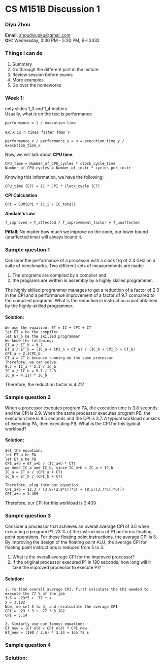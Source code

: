 # CS M151B Discussion 1

### Diyu Zhou
**Email**: zhoudiyupku@gmail.com  
**OH:** Wednesday, 3:30 PM - 5:30 PM, BH 2432  

### Things I can do
1. Summary
2. Go through the different part in the lecture
3. Review session before exams
4. More examples
5. Go over the homeworks

### Week 1: 
only slides 1_3 and 1_4 matters  
Usually, what is on the test is performance

```
performance = 1 / execution time
```  
ex. `X is n times faster than Y`  
```
performance_x / performance_y = n = execution_time_y / execution_time_x
```  
Now, we will talk about **CPU time**.  
```
CPU_time = Number_of_CPU_cycles * clock_cycle_time
Number_of_CPU_cycles = Number_of_instr * cycles_per_instr
```
Knowing this information, we have the following:  
```
CPU_time (ET) = IC * CPI * Clock_cycle (CT)
```   
**CPI Calculation**  
```
CPI = SUM(CPI * IC_i / IC_total)
```
**Amdahl's Law**  
```
T_improved = T_affected / T_improvement_factor + T_unaffected
```   
**Pitfall**: No matter how much we improve on the code, our lower bound (unaffected time) will always bound it.

### Sample question 1

Consider the performance of a processor with a clock frq of 2.4 GHz on a suite of benchmarks. Two different sets of measurements are made: 
1. The programs are compiled by a compiler and 
2. the programs are written in assembly by a highly skilled programmer.  

The highly skilled programmer manages to get a reduction of a factor of 2.3 in the CPI and a performance improvement of a factor of 9.7 compared to the compiled programs. What is the reduction in instruction count obtained by the highly-skilled programmer. 

#### Solution: 

```
We use the equation: ET = IC + CPI + CT
let ET_a be the compiler
let ET_b be the skilled programmer
We know the following:
ET_a / ET_b = 9.7
ET_a / ET_b = (IC_a + CPI_a + CT_a) / (IC_b + CPI_b + CT_b)
CPI_a = 2.3CPI_b
CT_a = CT_b because running on the same processor
Therefore, we can solve:
9.7 = IC_a * 2.3 / IC_b
IC_a / IC_b = 9.7 / 2.3 
IC_a = 4.217 * IC_b
```
Therefore, the reduction factor is 4.217

### Sample question 2

When a processor executes program PA, the execution time is 3.8 seconds and the CPI is 2.9. When the same processor executes program PB, the execution time is 8.5 seconds and the CPI is 3.7. A typical workload consists of executing PA, then executing PB. What is the CPI for this typical workload?

#### Solution:

```
Set the equation:
let ET_a be PA
let ET_a be PB
CPI_a+b = ET_a+b / (IC_a+b * CT)
we need IC_a and IC_b, since IC_a+b = IC_a + IC_b
IC_a = ET_a / (CPI_a + CT)
IC_b = ET_b / (CPI_b + CT)

Therefore, plug into our equation:
CPI_a+b = 12.3 / (3.8/(2.9*CT)*CT + (8.5/(3.7*CT)*CT))
CPI_a+b = 3.409
```
Therefore, our CPI for this workload is 3.409

### Sample question 3

Consider a processor that achieves an overall average CPI of 3.6 when executing a program P1. 23 % of the instructions of P1 performs floating point operations. For these floating point instructions, the average CPI is 5. By improving the design of the floating point ALU, the average CPI for floating point instructions is reduced from 5 to 3.  
1. What is the overall average CPI for the improved processor? 
2. If the original processor executed P1 in 190 seconds, how long will it take the improved processor to execute P1?

#### Solution:

```
1. To find overall average CPI, first calculate the CPI needed to execute the 77 % of the job
3.6 = .23*5 + .77 * x
x = 3.182
Now, we set 5 to 3, and recalculate the average CPI
CPI = .23 * 3 + .77 * 3.182
CPI = 3.14

2. Simiarly use our famous equation:
ET_new = (ET_old / CPI_old) * CPI_new 
ET_new = (190 / 3.6) * 3.14 = 165.72 s
```

### Sample question 4


### Solution: 